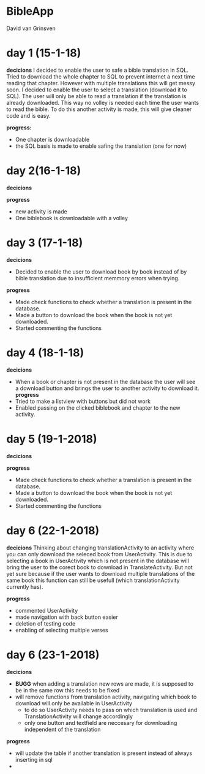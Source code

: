 # BibleApp
David van Grinsven


# day 1 (15-1-18)

__decicions__
I decided to enable the user to safe a bible translation in SQL. 
Tried to download the whole chapter to SQL to prevent internet a next time reading that chapter.
However with multiple translations this will get messy soon. 
I decided to enable the user to select a translation (download it to SQL). The user will only be able to read a translation if the translation is already downloaded.
This way no volley is needed each time the user wants to read the bible.
To do this another activity is made, this will give cleaner code and is easy.

__progress:__
* One chapter is downloadable 
* the SQL basis is made to enable safing the translation (one for now)



# day 2(16-1-18)

__decicions__

__progress__
* new activity is made
* One biblebook is downloadable with a volley


# day 3 (17-1-18)
__decicions__
* Decided to enable the user to download book by book instead of by bible translation due to insufficient memmory errors when trying.

__progress__
* Made check functions to check whether a translation is present in the database.
* Made a button to download the book when the book is not yet downloaded.
* Started commenting the functions

# day 4 (18-1-18)
__decicions__
* When a book or chapter is not present in the database the user will see a download button and brings the user to another activity to download it.
__progress__
* Tried to make a listview with buttons but did not work
* Enabled passing on the clicked biblebook and chapter to the new activity.


# day 5 (19-1-2018)
__decicions__

__progress__
* Made check functions to check whether a translation is present in the database.
* Made a button to download the book when the book is not yet downloaded.
* Started commenting the functions

# day 6 (22-1-2018)
__decicions__
Thinking about changing translationActivity to an activity where you can only download the seleced book from UserActivity.
This is due to selecting a book in UserActivity which is not present in the database will bring the user to the corect book to download in TranslateActivity. But not yet sure because if the user wants to download multiple translations of the same book this function can still be usefull (which translationActivity currently has).

__progress__
* commented UserActivity
* made navigation with back button easier
* deletion of testing code
* enabling of selecting multiple verses

# day 6 (23-1-2018)
__decicions__
* __BUGG__ when adding a translation new rows are made, it is supposed to be in the same row this needs to be fixed
* will remove functions from translation activity, navigating which book to download will only be available in UserActivity
    * to do so UserActivity needs to pass on which translation is used and TranslationActivity will change accordingly
    * only one button and textfield are neccesary for downloading independent of the translation
    
__progress__
* will update the table if another translation is present instead of always inserting in sql
* 

